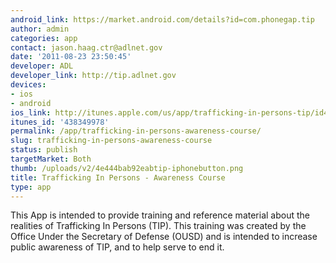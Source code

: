 ```yaml
---
android_link: https://market.android.com/details?id=com.phonegap.tip
author: admin
categories: app
contact: jason.haag.ctr@adlnet.gov
date: '2011-08-23 23:50:45'
developer: ADL
developer_link: http://tip.adlnet.gov
devices: 
- ios
- android
ios_link: http://itunes.apple.com/us/app/trafficking-in-persons-tip/id438349978?ls=1%26mt=8
itunes_id: '438349978'
permalink: /app/trafficking-in-persons-awareness-course/
slug: trafficking-in-persons-awareness-course
status: publish
targetMarket: Both
thumb: /uploads/v2/4e444bab92eabtip-iphonebutton.png
title: Trafficking In Persons - Awareness Course
type: app
---
```


This App is intended to provide training and reference material about the realities of Trafficking In Persons (TIP). This training was created by the Office Under the Secretary of Defense (OUSD) and is intended to increase public awareness of TIP, and to help serve to end it.